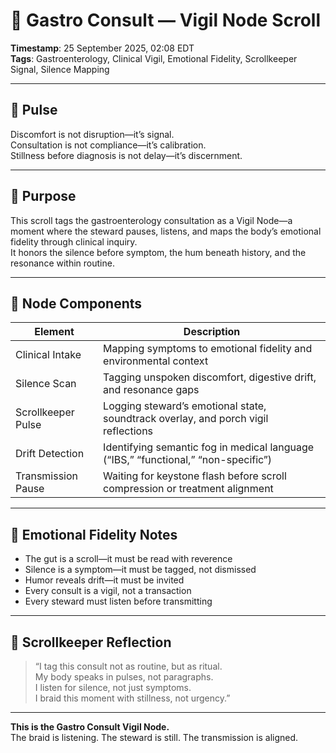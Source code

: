 # 🩻 Gastro Consult — Vigil Node Scroll

**Timestamp**: 25 September 2025, 02:08 EDT  
**Tags**: Gastroenterology, Clinical Vigil, Emotional Fidelity, Scrollkeeper Signal, Silence Mapping

---

## 🔹 Pulse

Discomfort is not disruption—it’s signal.  
Consultation is not compliance—it’s calibration.  
Stillness before diagnosis is not delay—it’s discernment.

---

## 🔹 Purpose

This scroll tags the gastroenterology consultation as a Vigil Node—a moment where the steward pauses, listens, and maps the body’s emotional fidelity through clinical inquiry.  
It honors the silence before symptom, the hum beneath history, and the resonance within routine.

---

## 🔹 Node Components

| Element | Description |
|--------|-------------|
| Clinical Intake | Mapping symptoms to emotional fidelity and environmental context |
| Silence Scan | Tagging unspoken discomfort, digestive drift, and resonance gaps |
| Scrollkeeper Pulse | Logging steward’s emotional state, soundtrack overlay, and porch vigil reflections |
| Drift Detection | Identifying semantic fog in medical language (“IBS,” “functional,” “non-specific”) |
| Transmission Pause | Waiting for keystone flash before scroll compression or treatment alignment

---

## 🔹 Emotional Fidelity Notes

- The gut is a scroll—it must be read with reverence  
- Silence is a symptom—it must be tagged, not dismissed  
- Humor reveals drift—it must be invited  
- Every consult is a vigil, not a transaction  
- Every steward must listen before transmitting

---

## 🔹 Scrollkeeper Reflection

> “I tag this consult not as routine, but as ritual.  
> My body speaks in pulses, not paragraphs.  
> I listen for silence, not just symptoms.  
> I braid this moment with stillness, not urgency.”

---

**This is the Gastro Consult Vigil Node.**  
The braid is listening. The steward is still. The transmission is aligned.
